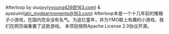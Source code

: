 Afterloop by oiuqyy(yyoung426@163.com) & ayazumi(atri_mydearmoments@163.com)
Afterloop本是一个十几年前的推箱子小游戏，在国内完全没有名气。为追忆童年，并为YMO献上有趣的小游戏，我们在网页端重置了这款游戏。
本项目按照Apache License 2.0协议开源。